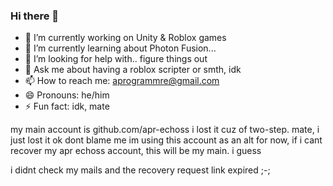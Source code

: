 ### Hi there 👋


- 🔭 I’m currently working on Unity & Roblox games
- 🌱 I’m currently learning about Photon Fusion...
- 🤔 I’m looking for help with.. figure things out
- 💬 Ask me about having a roblox scripter or smth, idk
- 📫 How to reach me: aprogrammre@gmail.com
- 😄 Pronouns: he/him
- ⚡ Fun fact: idk, mate

my main account is github.com/apr-echoss
i lost it cuz of two-step.
mate, i just lost it ok dont blame me
im using this account as an alt for now, if i cant recover my apr echoss account, this will be my main. i guess

i didnt check my mails and the recovery request link expired ;-;
